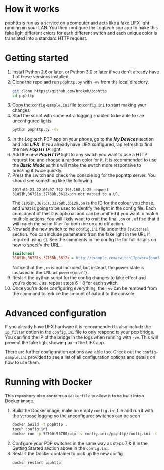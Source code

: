 # How it works
pophttp is run as a service on a computer and acts like a fake LIFX light running on your LAN. You then configure the Logitech pop app to make this fake light different colors for each different switch and each unique color is translated into a standard HTTP request.

# Getting started
1. Install Python 2.6 or later, or Python 3.0 or later if you don't already have 1 of these versions installed.
2. Clone the repo and run `pophttp.py` with `-vv` from the local directory.
    ```bash
    git clone https://github.com/brokeh/pophttp
    cd pophttp
    ```
3. Copy the `config-sample.ini` file to `config.ini` to start making your changes
4. Start the script with some extra logging enabled to be able to see unconfigured lights
    ```bash
    python pophttp.py -vv
    ```
5. In the Logitech POP app on your phone, go to the _**My Devices**_ section and add _**LIFX**_. If you already have LIFX configured, tap refresh to find the new _**Pop HTTP**_ light.
6. Add the new _**Pop HTTP**_ light to any switch you want to use a HTTP request for, and choose a random color for it. It is recommended to use the _**Basic Mode**_ as this will make the switch more responsive to pressing it twice quickly.
7. Press the switch and check the console log for the pophttp server. You should see something like the following
    ```
    2017-04-23 22:05:07,742 192.168.1.25 request 31851h,36751s,32768b,3612k,on not mapped to a URL
    ```
    The `31851h,36751s,32768b,3612k,on` is the ID for the colour you chose, and what is going to be used to identify the light in the config file. Each component of the ID is optional and can be omitted if you want to match multiple actions. You will likely want to omit the final `,on` or `,off` so that it will match the same filter for both the on and off action.
8. Now add the new switch to the `config.ini` file under the `[switches]` section. You can include parameters from the fake light in the URL if required using `{}`. See the comments in the config file for full details on how to specify the URL.
    ```ini
    [switches]
    31851h,36751s,32768b,3612k = http://example.com/switch1?power={onoff}
    ```
    Notice that the `,on` is not included, but instead, the power state is included in the URL as `power={onoff}`.
9. Restart the python script for the config changes to take effect and you're done. Just repeat steps 6 - 8 for each switch.
10. Once you're done configuring everything, the `-vv` can be removed from the command to reduce the amount of output to the console.

# Advanced configuration
If you already have LIFX hardware it is recommended to also include the `ip_filter` option in the `config.ini` file to only respond to your pop bridge. You can find the IP of the bridge in the logs when running with `-vv`. This will prevent the fake light showing up in the LIFX app.

There are further configuration options available too. Check out the `config-sample.ini` provided to see a list of all configuration options and details on how to use them.

# Running with Docker
This repository also contains a `Dockerfile` to allow it to be built into a Docker image.
1. Build the Docker image, make an empty `config.ini` file and run it with the verbose logging so the unconfigured switches can be seen
    ```bash
    docker build -t pophttp .
    tocuh config.ini
    docker run -p 56700:56700/udp -v config.ini:/pophttp/config.ini -t pophttp -vv
    ```
2. Configure your POP switches in the same way as steps 7 & 8 in the Getting Started section above in the `config.ini`.
3. Restart the Docker container to pick up the new config
    ```bash
    docker restart pophttp
    ```
